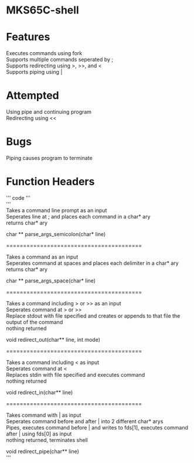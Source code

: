 # MKS65C-shell

# Features
Executes commands using fork  
Supports multiple commands seperated by ;  
Supports redirecting using >, >>, and <  
Supports piping using |  

# Attempted
Using pipe and continuing program  
Redirecting using <<  

# Bugs
Piping causes program to terminate  

# Function Headers
''' code
'''  
'''  
Takes a command line prompt as an input  
Seperates line at ; and places each command in a char* ary  
returns char* ary  

char ** parse_args_semicolon(char* line)  

========================================  

Takes a command as an input  
Seperates command at spaces and places each delimiter in a char* ary   
returns char* ary  

char ** parse_args_space(char* line)  

========================================  

Takes a command including > or >> as an input  
Seperates command at > or >>  
Replace stdout with file specified and creates or appends to that file the output of the command  
nothing returned  

void redirect_out(char** line, int mode)  

========================================  

Takes a command including < as input  
Seperates command at <  
Replaces stdin with file specified and executes command  
nothing returned  

void redirect_in(char** line)  

========================================

Takes command with | as input  
Seperates command before and after | into 2 different char* arys  
Pipes, executes command before | and writes to fds[1], executes command after | using fds[0] as input  
nothing returned, terminates shell  

void redirect_pipe(char** line)  
'''
